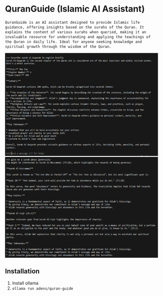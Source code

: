 # QuranGuide (Islamic AI Assistant)

```
QuranGuide is an AI assistant designed to provide Islamic life guidance, offering insights based on the surahs of the Quran. It explains the content of various surahs when queried, making it an invaluable resource for understanding and applying the teachings of the Quran in daily life. Ideal for anyone seeking knowledge and spiritual growth through the wisdom of the Quran.
```

![Quran](./quran.png)
![Quran](./quran2.png)

## Installation
1. Install ollama
2. `ollama run adens/quran-guide`
